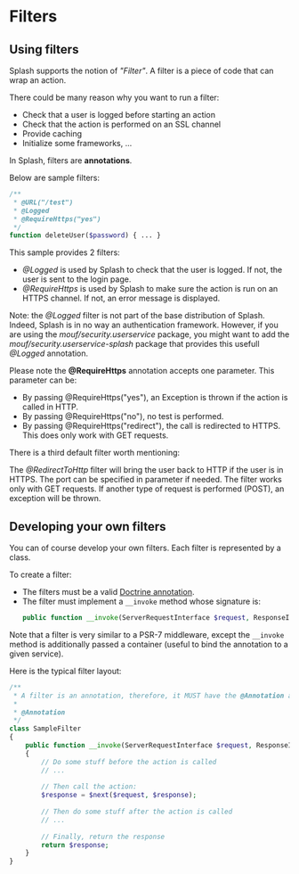 Filters
=======

Using filters
-------------

Splash supports the notion of _"Filter"_. A filter is a piece of code that can wrap an action.

There could be many reason why you want to run a filter:

 - Check that a user is logged before starting an action
 - Check that the action is performed on an SSL channel
 - Provide caching
 - Initialize some frameworks, ...

In Splash, filters are **annotations**.

Below are sample filters:

```php
/**
 * @URL("/test")
 * @Logged
 * @RequireHttps("yes")
 */
function deleteUser($password) { ... }
```

This sample provides 2 filters:

 - *@Logged* is used by Splash to check that the user is logged. If not, the user is sent to the login page.
 - *@RequireHttps* is used by Splash to make sure the action is run on an HTTPS channel. If not, an error message is displayed.

Note: the *@Logged* filter is not part of the base distribution of Splash. Indeed, Splash is in no way an authentication framework.
However, if you are using the _mouf/security.userservice_ package, you might want to add the _mouf/security.userservice-splash_ package
that provides this usefull *@Logged* annotation.

Please note the <b>@RequireHttps</b> annotation accepts one parameter. This parameter can be:

- By passing @RequireHttps("yes"), an Exception is thrown if the action is called in HTTP.
- By passing @RequireHttps("no"), no test is performed.
- By passing @RequireHttps("redirect"), the call is redirected to HTTPS. This does only work with GET requests.


There is a third default filter worth mentioning:

The *@RedirectToHttp* filter will bring the user back to HTTP if the user is in HTTPS. The port can be specified in parameter if needed. The filter
works only with GET requests. If another type of request is performed (POST), an exception will be thrown.

Developing your own filters
---------------------------

You can of course develop your own filters.
Each filter is represented by a class.

To create a filter:

 - The filters must be a valid [Doctrine annotation](http://doctrine-orm.readthedocs.io/projects/doctrine-common/en/latest/reference/annotations.html).
 - The filter must implement a `__invoke` method whose signature is:
     ```php
    public function __invoke(ServerRequestInterface $request, ResponseInterface $response, callable $next, ContainerInterface $container);
    ```

Note that a filter is very similar to a PSR-7 middleware, except the `__invoke` method is additionally passed a container (useful to bind the annotation to a given service).

Here is the typical filter layout:

```php
/**
 * A filter is an annotation, therefore, it MUST have the @Annotation annotation.
 *
 * @Annotation
 */
class SampleFilter
{
    public function __invoke(ServerRequestInterface $request, ResponseInterface $response, callable $next, ContainerInterface $container)
    {
        // Do some stuff before the action is called
        // ...
        
        // Then call the action:
        $response = $next($request, $response);
        
        // Then do some stuff after the action is called
        // ...
        
        // Finally, return the response
        return $response;
    }
}
```
